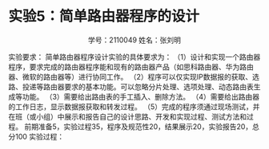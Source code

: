 # 实验5：简单路由器程序的设计

<center>学号：2110049    姓名：张刘明</center>

实验要求：
简单路由器程序设计实验的具体要求为：
（1）设计和实现一个路由器程序，要求完成的路由器程序能和现有的路由器产品（如思科路由器、华为路由器、微软的路由器等）进行协同工作。
（2）程序可以仅实现IP数据报的获取、选路、投递等路由器要求的基本功能。可以忽略分片处理、选项处理、动态路由表生成等功能。
（3）需要给出路由表的手工插入、删除方法。
（4）需要给出路由器的工作日志，显示数据报获取和转发过程。
（5）完成的程序须通过现场测试，并在班（或小组）中展示和报告自己的设计思路、开发和实现过程、测试方法和过程。
前期准备5，实验过程35，程序及规范性20，结果展示20，实验报告20，总分100
实验过程：





